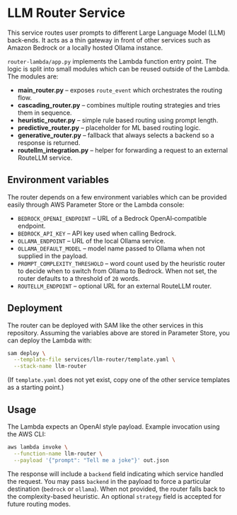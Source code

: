 # LLM Router Service

This service routes user prompts to different Large Language Model (LLM)
back‑ends.  It acts as a thin gateway in front of other services such as
Amazon Bedrock or a locally hosted Ollama instance.

``router-lambda/app.py`` implements the Lambda function entry point.  The
logic is split into small modules which can be reused outside of the
Lambda.  The modules are:

- **main_router.py** – exposes ``route_event`` which orchestrates the
  routing flow.
- **cascading_router.py** – combines multiple routing strategies and
  tries them in sequence.
- **heuristic_router.py** – simple rule based routing using prompt
  length.
- **predictive_router.py** – placeholder for ML based routing logic.
- **generative_router.py** – fallback that always selects a backend so a
  response is returned.
- **routellm_integration.py** – helper for forwarding a request to an
  external RouteLLM service.

## Environment variables

The router depends on a few environment variables which can be provided
easily through AWS Parameter Store or the Lambda console:

- ``BEDROCK_OPENAI_ENDPOINT`` – URL of a Bedrock OpenAI‑compatible
  endpoint.
- ``BEDROCK_API_KEY`` – API key used when calling Bedrock.
- ``OLLAMA_ENDPOINT`` – URL of the local Ollama service.
- ``OLLAMA_DEFAULT_MODEL`` – model name passed to Ollama when not
  supplied in the payload.
- ``PROMPT_COMPLEXITY_THRESHOLD`` – word count used by the heuristic
  router to decide when to switch from Ollama to Bedrock. When not set,
  the router defaults to a threshold of ``20`` words.
- ``ROUTELLM_ENDPOINT`` – optional URL for an external RouteLLM router.

## Deployment

The router can be deployed with SAM like the other services in this
repository.  Assuming the variables above are stored in Parameter Store,
you can deploy the Lambda with:

```bash
sam deploy \
  --template-file services/llm-router/template.yaml \
  --stack-name llm-router
```

(If ``template.yaml`` does not yet exist, copy one of the other service
templates as a starting point.)

## Usage

The Lambda expects an OpenAI style payload.  Example invocation using the
AWS CLI:

```bash
aws lambda invoke \
  --function-name llm-router \
  --payload '{"prompt": "Tell me a joke"}' out.json
```

The response will include a ``backend`` field indicating which service
handled the request. You may pass ``backend`` in the payload to force
a particular destination (``bedrock`` or ``ollama``). When not
provided, the router falls back to the complexity-based heuristic.
An optional ``strategy`` field is accepted for future routing modes.

